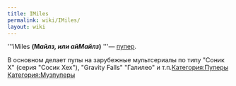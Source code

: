 ```yaml
---
title: IMiles
permalink: wiki/IMiles/
layout: wiki
---
```


'''iMiles **(М*айлз, или айМайлз*)** '''— [пупер](Пуперы "wikilink").

В основном делает пупы на зарубежные мультсериалы по типу "Соник Х"
(серия "Сосик Хех"), "Gravity Falls" "Галилео" и
т.п.[Категория:Пуперы](Категория:Пуперы "wikilink")
[Категория:Музпуперы](Категория:Музпуперы "wikilink")
